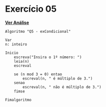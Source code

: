 # Exercício 05

[**Ver Análise**](Analise05.md)
```
Algoritmo "Q5 - exCondicional"

Var
n: inteiro

Inicio
    escreva("Insira o 1º número: ")
    leia(n)
    escreval

    se (n mod 3 = 0) entao
        escreval(n, " é múltiplo de 3.")
    senao
        escreval(n, " não é múltiplo de 3.")
    fimse

Fimalgoritmo
